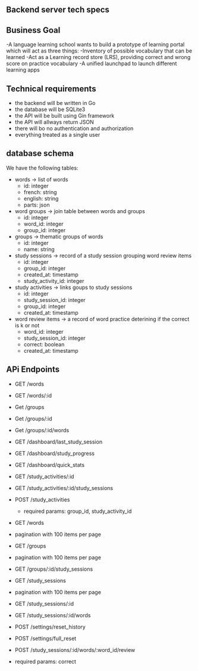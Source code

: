 ## Backend server tech specs

## Business Goal

-A language learning school wants to build a prototype of learning portal which will act as three things:
-Inventory of possible vocabulary that can be learned
-Act as a  Learning record store (LRS), providing correct and wrong score on practice vocabulary
-A unified launchpad to launch different learning apps

## Technical requirements

- the backend will be written in Go
- the database will be SQLite3
- the API will be built using Gin framework
- the API will allways return JSON
- there will bo no authentication and authorization
- everything treated as a single user


## database schema

We have the following tables:
- words -> list of words
	- id: integer
	- french: string
	- english: string
	- parts: json
- word groups -> join table between words and groups
	- id: integer
	- word_id: integer
	- group_id: integer
- groups -> thematic groups of words
	- id: integer
	- name: string
- study sessions -> record of a study session grouping word review items
	- id: integer
	- group_id: integer
    - created_at: timestamp
    - study_activity_id: integer
- study activities -> links goups to study sessions
    - id: integer
    - study_session_id: integer
    - group_id: integer
    - created_at: timestamp
- word review items -> a record of word practice deterining if the correct is k or not
    - word_id: integer
    - study_session_id: integer
    - correct: boolean
    - created_at: timestamp
    
## APi Endpoints

- GET /words
- GET /words/:id
- Get /groups
- Get /groups/:id
- Get /groups/:id/words
- GET /dashboard/last_study_session
- GET /dashboard/study_progress
- GET /dashboard/quick_stats
- GET /study_activities/:id
- GET /study_activities/:id/study_sessions
- POST /study_activities
  - required params: group_id, study_activity_id
- GET /words
 - pagination with 100 items per page
- GET /groups
 - pagination with 100 items per page
- GET /groups/:id/study_sessions
- GET /study_sessions
 - pagination with 100 items per page

- GET /study_sessions/:id
- GET /study_sessions/:id/words

- POST /settings/reset_history
- POST /settings/full_reset
- POST /study_sessions/:id/words/:word_id/review
 - required params: correct


